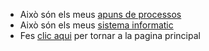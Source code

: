 - Això són els meus [apuns de processos](processos)
- Això són els meus [sistema informatic](Martorell_Serra_Andreu_Sistema_Informatic.pdf)
- Fes [clic aqui](../README.md) per tornar a la pagina principal